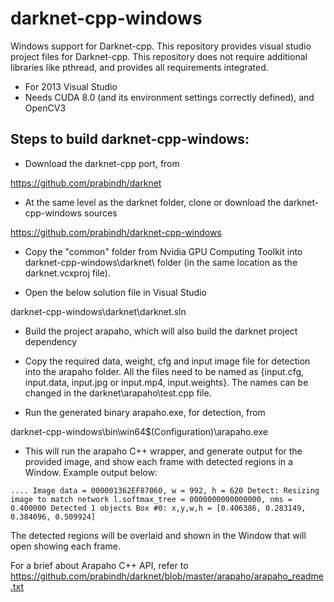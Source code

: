 # darknet-cpp-windows

Windows support for Darknet-cpp. This repository provides visual studio project files for Darknet-cpp. This repository does not require additional libraries like pthread, and provides all requirements integrated.

- For 2013 Visual Studio
- Needs CUDA 8.0 (and its environment settings correctly defined), and OpenCV3

## Steps to build darknet-cpp-windows:

- Download the darknet-cpp port, from 

https://github.com/prabindh/darknet

- At the same level as the darknet folder, clone or download the darknet-cpp-windows sources

https://github.com/prabindh/darknet-cpp-windows

- Copy the "common" folder from Nvidia GPU Computing Toolkit into darknet-cpp-windows\darknet\ folder (in the same location as the darknet.vcxproj file).

- Open the below solution file in Visual Studio

darknet-cpp-windows\darknet\darknet.sln

- Build the project arapaho, which will also build the darknet project dependency

- Copy the required data, weight, cfg and input image file for detection into the arapaho folder. All the files need to be named as {input.cfg, input.data, input.jpg or input.mp4, input.weights}. The names can be changed in the darknet\arapaho\test.cpp file.

- Run the generated binary arapaho.exe, for detection, from 

darknet-cpp-windows\bin\win64\$(Configuration)\arapaho.exe

- This will run the arapaho C++ wrapper, and generate output for the provided image, and show each frame with detected regions in a Window. Example output below:

`
....
Image data = 000001362EF87060, w = 992, h = 620
Detect: Resizing image to match network
l.softmax_tree = 0000000000000000, nms = 0.400000
Detected 1 objects
Box #0: x,y,w,h = [0.406386, 0.283149, 0.384096, 0.509924]
`

The detected regions will be overlaid and shown in the Window that will open showing each frame.

For a brief about Arapaho C++ API, refer to https://github.com/prabindh/darknet/blob/master/arapaho/arapaho_readme.txt